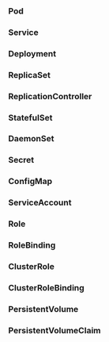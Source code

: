 ### Pod

### Service

### Deployment

### ReplicaSet

### ReplicationController

### StatefulSet

### DaemonSet

### Secret

### ConfigMap

### ServiceAccount

### Role

### RoleBinding

### ClusterRole

### ClusterRoleBinding

### PersistentVolume

### PersistentVolumeClaim
